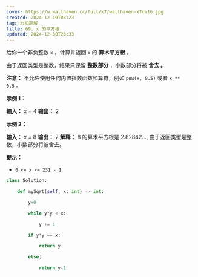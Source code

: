 ```yaml
---
cover: https://w.wallhaven.cc/full/k7/wallhaven-k7dv16.jpg
created: 2024-12-19T03:23
tag: 力扣题解
title: 69. x 的平方根
updated: 2024-12-30T23:33
---
```

给你一个非负整数 `x` ，计算并返回 `x` 的 **算术平方根** 。

由于返回类型是整数，结果只保留 **整数部分** ，小数部分将被 **舍去 。**

**注意：** 不允许使用任何内置指数函数和算符，例如 `pow(x, 0.5)` 或者 `x ** 0.5` 。

**示例 1：**

**输入：** x = 4
**输出：** 2

**示例 2：**

**输入：** x = 8
**输出：** 2
**解释：** 8 的算术平方根是 2.82842..., 由于返回类型是整数，小数部分将被舍去。

**提示：**

- `0 <= x <= 231 - 1`
```python
class Solution:

    def mySqrt(self, x: int) -> int:

        y=0

        while y*y < x:

            y += 1

        if y*y == x:

            return y

        else:

            return y-1
```
